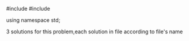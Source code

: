 #include <iostream>
#include <algorithm>

using namespace std;

3 solutions for this problem,each solution in file according to file's name
